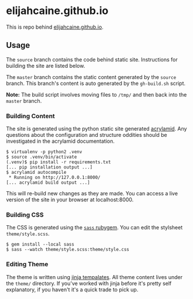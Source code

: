 # elijahcaine.github.io

This is repo behind [elijahcaine.github.io](https://elijahcaine.github.io/).

## Usage

The `source` branch contains the code behind static site. Instructions for
building the site are listed below.

The `master` branch contains the static content generated by the `source`
branch. This branch's content is auto generated by the `gh-build.sh` script.

**Note:** The build script involves moving files to `/tmp/` and then back into
the `master` branch.

### Building Content

The site is generated using the python static site generated
[acrylamid](https://posativ.org/acrylamid/). Any questions about the
configuration and structure oddities should be investigated in the acrylamid
documentation.

```
$ virtualenv -p python2 .venv
$ source .venv/bin/activate
(.venv)$ pip install -r requirements.txt
[... pip installation output ...]
$ acrylamid autocompile
 * Running on http://127.0.0.1:8000/
[... acrylamid build output ...]
```

This will re-build new changes as they are made. You can access a live version
of the site in your browser at localhost:8000.

### Building CSS

The CSS is generated using the [`sass` rubygem](http://sass-lang.com/). You can
edit the stylsheet `theme/style.scss`.

```
$ gem install --local sass
$ sass --watch theme/style.scss:theme/style.css
```

### Editing Theme

The theme is written using [jinja tempalates](http://jinja.pocoo.org/). All
theme content lives under the `theme/` directory. If you've worked with jinja
before it's pretty self explanatory, if you haven't it's a quick trade to pick
up.
